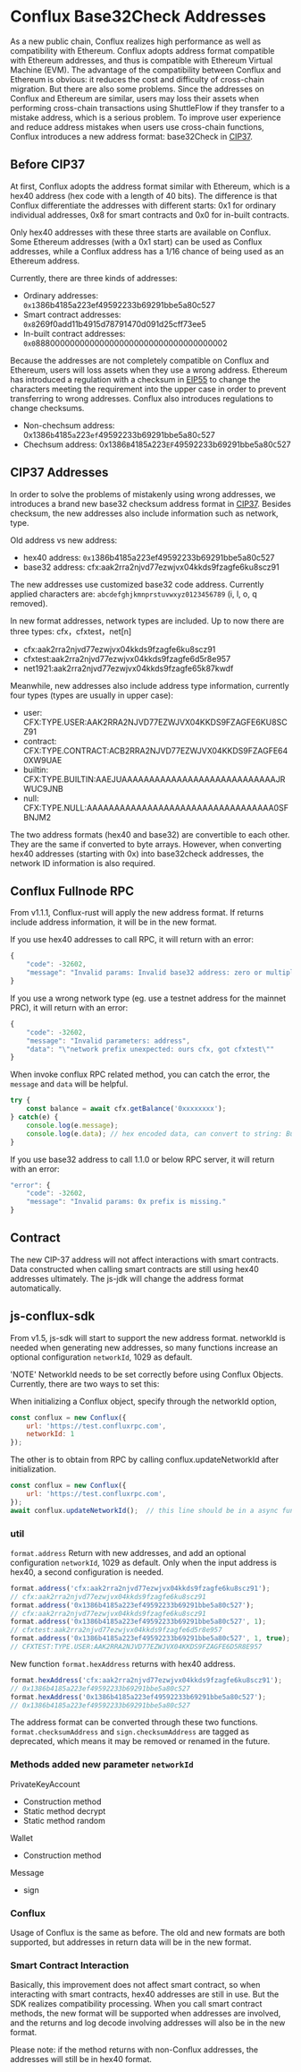 # Conflux Base32Check Addresses

As a new public chain, Conflux realizes high performance as well as compatibility with Ethereum. Conflux adopts address format compatible with Ethereum addresses, and thus is compatible with Ethereum Virtual Machine (EVM). The advantage of the compatibility between Conflux and Ethereum is obvious: it reduces the cost and difficulty of cross-chain migration. But there are also some problems. Since the addresses on Conflux and Ethereum are similar, users may loss their assets when performing cross-chain transactions using ShuttleFlow if they transfer to a mistake address, which is a serious problem. To improve user experience and reduce address mistakes when users use cross-chain functions, Conflux introduces a new address format: base32Check in [CIP37](https://github.com/Conflux-Chain/CIPs/blob/master/CIPs/cip-37.md).

## Before CIP37

At first, Conflux adopts the address format similar with Ethereum, which is a hex40 address (hex code with a length of 40 bits). The difference is that Conflux differentiate the addresses with different starts: 0x1 for ordinary individual addresses, 0x8 for smart contracts and 0x0 for in-built contracts.

Only hex40 addresses with these three starts are available on Conflux. Some Ethereum addresses (with a 0x1 start) can be used as Conflux addresses, while a Conflux address has a 1/16 chance of being used as an Ethereum address.

Currently, there are three kinds of addresses:

* Ordinary addresses: `0x1`386b4185a223ef49592233b69291bbe5a80c527
* Smart contract addresses: `0x8`269f0add11b4915d78791470d091d25cff73ee5
* In-built contract addresses: `0x0`888000000000000000000000000000000000002

Because the addresses are not completely compatible on Conflux and Ethereum, users will loss assets when they use a wrong address. Ethereum has introduced a regulation with a checksum in [EIP55](https://github.com/ethereum/EIPs/blob/master/EIPS/eip-55.md) to change the characters meeting the requirement into the upper case in order to prevent transferring to wrong addresses. Conflux also introduces regulations to change checksums.

* Non-chechsum address: 0x1386`b`4185`a`223`ef`49592233b69291bbe5a80`c`527
* Chechsum address: 0x1386`B`4185`A`223`EF`49592233b69291bbe5a80`C`527

## CIP37 Addresses

In order to solve the problems of mistakenly using wrong addresses, we introduces a brand new base32 checksum address format in [CIP37](https://github.com/Conflux-Chain/CIPs/blob/master/CIPs/cip-37.md). Besides checksum, the new addresses also include information such as network, type.

Old address vs new address:

* hex40 address: `0x1`386b4185a223ef49592233b69291bbe5a80c527
* base32 address: cfx:aak2rra2njvd77ezwjvx04kkds9fzagfe6ku8scz91

The new addresses use customized base32 code address. Currently applied characters are: `abcdefghjkmnprstuvwxyz0123456789` (i, l, o, q removed).

In new format addresses, network types are included. Up to now there are three types: cfx，cfxtest，net[n]

* cfx:aak2rra2njvd77ezwjvx04kkds9fzagfe6ku8scz91
* cfxtest:aak2rra2njvd77ezwjvx04kkds9fzagfe6d5r8e957
* net1921:aak2rra2njvd77ezwjvx04kkds9fzagfe65k87kwdf

Meanwhile, new addresses also include address type information, currently four types (types are usually in upper case):

* user: CFX:TYPE.USER:AAK2RRA2NJVD77EZWJVX04KKDS9FZAGFE6KU8SCZ91
* contract: CFX:TYPE.CONTRACT:ACB2RRA2NJVD77EZWJVX04KKDS9FZAGFE640XW9UAE
* builtin: CFX:TYPE.BUILTIN:AAEJUAAAAAAAAAAAAAAAAAAAAAAAAAAAAJRWUC9JNB
* null: CFX:TYPE.NULL:AAAAAAAAAAAAAAAAAAAAAAAAAAAAAAAAAA0SFBNJM2

The two address formats (hex40 and base32) are convertible to each other. They are the same if converted to byte arrays. However, when converting hex40 addresses (starting with 0x) into base32check addresses, the network ID information is also required.

## Conflux Fullnode RPC

From v1.1.1, Conflux-rust will apply the new address format. If returns include address information, it will be in the new format.

If you use hex40 addresses to call RPC, it will return with an error:

```javascript
{
    "code": -32602,
    "message": "Invalid params: Invalid base32 address: zero or multiple prefixes."
}
```

If you use a wrong network type (eg. use a testnet address for the mainnet PRC), it will return with an error:

```javascript
{
    "code": -32602,
    "message": "Invalid parameters: address",
    "data": "\"network prefix unexpected: ours cfx, got cfxtest\""
}
```

When invoke conflux RPC related method, you can catch the error, the `message` and `data` will be helpful.

```javascript
try {
    const balance = await cfx.getBalance('0xxxxxxxx');
} catch(e) {
    console.log(e.message);
    console.log(e.data); // hex encoded data, can convert to string: Buffer.from(e.data, 'hex').toString()
}
```

If you use base32 address to call 1.1.0 or below RPC server, it will return with an error:

```javascript
"error": {
    "code": -32602,
    "message": "Invalid params: 0x prefix is missing."
}
```

## Contract

The new CIP-37 address will not affect interactions with smart contracts. Data constructed when calling smart contracts are still using hex40 addresses ultimately. The js-jdk will change the address format automatically.

## js-conflux-sdk

From v1.5, js-sdk will start to support the new address format. networkId is needed when generating new addresses, so many functions increase an optional configuration `networkId`, 1029 as default.

'NOTE' NetworkId needs to be set correctly before using Conflux Objects. Currently, there are two ways to set this:

When initializing a Conflux object, specify through the networkId option,

```javascript
const conflux = new Conflux({
    url: 'https://test.confluxrpc.com',
    networkId: 1
});
```

The other is to obtain from RPC by calling conflux.updateNetworkId after initialization.

```javascript
const conflux = new Conflux({
    url: 'https://test.confluxrpc.com',
});
await conflux.updateNetworkId();  // this line should be in a async function
```

### util

`format.address` Return with new addresses, and add an optional configuration `networkId`, 1029 as default. Only when the input address is hex40, a second configuration is needed.

```javascript
format.address('cfx:aak2rra2njvd77ezwjvx04kkds9fzagfe6ku8scz91');
// cfx:aak2rra2njvd77ezwjvx04kkds9fzagfe6ku8scz91
format.address('0x1386b4185a223ef49592233b69291bbe5a80c527');
// cfx:aak2rra2njvd77ezwjvx04kkds9fzagfe6ku8scz91
format.address('0x1386b4185a223ef49592233b69291bbe5a80c527', 1);
// cfxtest:aak2rra2njvd77ezwjvx04kkds9fzagfe6d5r8e957
format.address('0x1386b4185a223ef49592233b69291bbe5a80c527', 1, true);
// CFXTEST:TYPE.USER:AAK2RRA2NJVD77EZWJVX04KKDS9FZAGFE6D5R8E957
```

New function `format.hexAddress` returns with hex40 address.

```javascript
format.hexAddress('cfx:aak2rra2njvd77ezwjvx04kkds9fzagfe6ku8scz91');
// 0x1386b4185a223ef49592233b69291bbe5a80c527
format.hexAddress('0x1386b4185a223ef49592233b69291bbe5a80c527');
// 0x1386b4185a223ef49592233b69291bbe5a80c527
```

The address format can be converted through these two functions.  
`format.checksumAddress` and `sign.checksumAddress` are tagged as deprecated, which means it may be removed or renamed in the future.

### Methods added new parameter `networkId`

PrivateKeyAccount

* Construction method
* Static method decrypt
* Static method random

Wallet

* Construction method

Message

* sign

### Conflux

Usage of Conflux is the same as before. The old and new formats are both supported, but addresses in return data will be in the new format.

### Smart Contract Interaction

Basically, this improvement does not affect smart contract, so when interacting with smart contracts, hex40 addresses are still in use. But the SDK realizes compatibility processing. When you call smart contract methods, the new format will be supported when addresses are involved, and the returns and log decode involving addresses will also be in the new format.

Please note: if the method returns with non-Conflux addresses, the addresses will still be in hex40 format.
